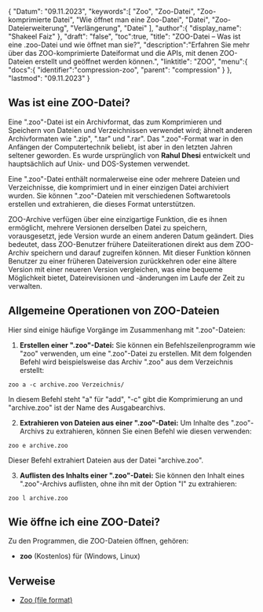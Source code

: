 {
"Datum": "09.11.2023",
   "keywords":[
"Zoo",
"Zoo-Datei",
"Zoo-komprimierte Datei",
"Wie öffnet man eine Zoo-Datei",
"Datei",
"Zoo-Dateierweiterung",
"Verlängerung",
"Datei"
],
   "author":{
"display_name": "Shakeel Faiz"
},
"draft": "false",
"toc":true,
"title": "ZOO-Datei – Was ist eine .zoo-Datei und wie öffnet man sie?",
   "description":"Erfahren Sie mehr über das ZOO-komprimierte Dateiformat und die APIs, mit denen ZOO-Dateien erstellt und geöffnet werden können.",
"linktitle": "ZOO",
   "menu":{
      "docs":{
         "identifier":"compression-zoo",
"parent": "compression"
}
},
"lastmod": "09.11.2023"
}

## Was ist eine ZOO-Datei?

Eine ".zoo"-Datei ist ein Archivformat, das zum Komprimieren und Speichern von Dateien und Verzeichnissen verwendet wird; ähnelt anderen Archivformaten wie ".zip", ".tar" und ".rar". Das ".zoo"-Format war in den Anfängen der Computertechnik beliebt, ist aber in den letzten Jahren seltener geworden. Es wurde ursprünglich von **Rahul Dhesi** entwickelt und hauptsächlich auf Unix- und DOS-Systemen verwendet.

Eine ".zoo"-Datei enthält normalerweise eine oder mehrere Dateien und Verzeichnisse, die komprimiert und in einer einzigen Datei archiviert wurden. Sie können ".zoo"-Dateien mit verschiedenen Softwaretools erstellen und extrahieren, die dieses Format unterstützen.

ZOO-Archive verfügen über eine einzigartige Funktion, die es ihnen ermöglicht, mehrere Versionen derselben Datei zu speichern, vorausgesetzt, jede Version wurde an einem anderen Datum geändert. Dies bedeutet, dass ZOO-Benutzer frühere Dateiiterationen direkt aus dem ZOO-Archiv speichern und darauf zugreifen können. Mit dieser Funktion können Benutzer zu einer früheren Dateiversion zurückkehren oder eine ältere Version mit einer neueren Version vergleichen, was eine bequeme Möglichkeit bietet, Dateirevisionen und -änderungen im Laufe der Zeit zu verwalten.

## Allgemeine Operationen von ZOO-Dateien

Hier sind einige häufige Vorgänge im Zusammenhang mit ".zoo"-Dateien:

1. **Erstellen einer ".zoo"-Datei:** Sie können ein Befehlszeilenprogramm wie "zoo" verwenden, um eine ".zoo"-Datei zu erstellen. Mit dem folgenden Befehl wird beispielsweise das Archiv ".zoo" aus dem Verzeichnis erstellt:
    








`zoo a -c archive.zoo Verzeichnis/`
    








In diesem Befehl steht "a" für "add", "-c" gibt die Komprimierung an und "archive.zoo" ist der Name des Ausgabearchivs.
    








2. **Extrahieren von Dateien aus einer ".zoo"-Datei:** Um Inhalte des ".zoo"-Archivs zu extrahieren, können Sie einen Befehl wie diesen verwenden:
    








`zoo e archive.zoo`
    








Dieser Befehl extrahiert Dateien aus der Datei "archive.zoo".
    








3. **Auflisten des Inhalts einer ".zoo"-Datei:** Sie können den Inhalt eines ".zoo"-Archivs auflisten, ohne ihn mit der Option "l" zu extrahieren:
    








    








`zoo l archive.zoo`

## Wie öffne ich eine ZOO-Datei?

Zu den Programmen, die ZOO-Dateien öffnen, gehören:

- **zoo** (Kostenlos) für (Windows, Linux)

## Verweise
* [Zoo (file format)](https://en.wikipedia.org/wiki/Zoo_(file_format))

